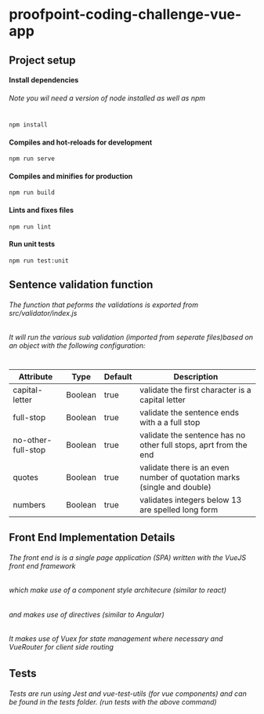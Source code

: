 # proofpoint-coding-challenge-vue-app
## Project setup
#### Install dependencies 
###### Note you wil need a version of node installed as well as npm
#
```
npm install
```

#### Compiles and hot-reloads for development
```
npm run serve
```

#### Compiles and minifies for production
```
npm run build
```

#### Lints and fixes files
```
npm run lint
```

#### Run unit tests
```
npm run test:unit
```

## Sentence validation function
###### The function that peforms the validations is exported from src/validator/index.js
###### It will run the various sub validation (imported from seperate files)based on an object with the following configuration:
# 
#
| Attribute      | Type    | Default | Description                                                             |
|----------------|---------|---------|-------------------------------------------------------------------------|
| capital-letter | Boolean | true    | validate the first character is a capital letter                        |
| full-stop      | Boolean | true    | validate the sentence ends with a a full stop                           |
| no-other-full-stop|Boolean|true    | validate the sentence has no other full stops, aprt from the end        |
| quotes         | Boolean | true    | validate there is an even number of quotation marks (single and double) |
| numbers        | Boolean | true    | validates integers below 13 are spelled long form                       |

## Front End Implementation Details
###### The front end is is a single page application (SPA) written with the VueJS front end framework
###### which make use of a component style architecure (similar to react)
###### and makes use of directives (similar to Angular)
###### It makes use of Vuex for state management where necessary and VueRouter for client side routing

## Tests 
###### Tests are run using Jest and vue-test-utils (for vue components) and can be found in the tests folder. (run tests with the above command)
